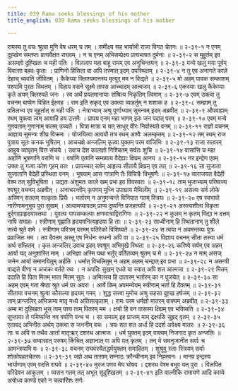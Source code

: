 ```yaml
---
title: 039 Rama seeks blessings of his mother
title_english: 039 Rama seeks blessings of his mother

---
```

<div class="audioEmbed"  caption="श्रीराम-हरिसीताराममूर्ति-घनपाठिभ्यां वचनम्" src="https://archive.org/download/Ramayana-recitation-Sriram-harisItArAmamUrti-Ghanapaati-v2/Kanda_2/Kanda_2_AYK-039-Vana_Prastanam.mp3"></div>
रामस्य तु वचः श्रुत्वा मुनि वेष धरम् च तम् ।  
समीक्ष्य सह भार्याभी राजा विगत चेतनः ॥ २-३९-१  
न एनम् दुह्खेन सम्तप्तः प्रत्यवैक्षत राघवम् ।  
न च एनम् अभिसम्प्रेक्ष्य प्रत्यभाषत दुर्मनाः ॥ २-३९-२  
स मुहूर्तम् इव असम्ज्ञो दुह्खितः च मही पतिः ।  
विललाप महा बाहू रामम् एव अनुचिन्तयन् ॥ २-३९-३  
मन्ये खलु मया पूर्वम् विवत्सा बहवः कृताः ।  
प्राणिनो हिंसिता वा अपि तस्मात् इदम् उपस्थितम् ॥ २-३९-४  
न तु एव अनागते काले देहाच् च्यवति जीवितम् ।  
कैकेय्या क्लिश्यमानस्य मृत्युर् मम न विद्यते ॥ २-३९-५  
मो अहम् पावक सम्काशम् पश्यामि पुरतः स्थितम् ।  
विहाय वसने सूक्ष्मे तापस आच्चादम् आत्मजम् ॥ २-३९-६  
एकस्याः खलु कैकेय्याः कृते अयम् क्लिश्यते जनः ।  
स्व अर्थे प्रयतमानायाः संश्रित्य निकृतिम् त्विमाम् ॥ २-३९-७  
एवम् उक्त्वा तु वचनम् बाष्पेण पिहित ईक्ष्णह ।  
राम इति सकृद् एव उक्त्वा व्याहर्तुम् न शशाक ह ॥ २-३९-८  
सम्ज्ञाम् तु प्रतिलभ्य एव मुहूर्तात् स मही पतिः ।  
नेत्राभ्याम् अश्रु पूर्णाभ्याम् सुमन्त्रम् इदम् अब्रवीत् ॥ २-३९-९  
औपवाह्यम् रथम् युक्त्वा त्वम् आयाहि हय उत्तमैः ।  
प्रापय एनम् महा भागम् इतः जन पदात् परम् ॥ २-३९-१०  
एवम् मन्ये गुणवताम् गुणानाम् फलम् उच्यते ।  
पित्रा मात्रा च यत् साधुर् वीरः निर्वास्यते वनम् ॥ २-३९-११  
राज्ञो वचनम् आज्ञाय सुमन्त्रः शीघ्र विक्रमः ।  
योजयित्वा आययौ तत्र रथम् अश्वैः अलम्कृतम् ॥ २-३९-१२  
तम् रथम् राज पुत्राय सूतः कनक भूषितम् ।  
आचचक्षे अन्जलिम् कृत्वा युक्तम् परम वाजिभिः ॥ २-३९-१३  
राजा सत्वरम् आहूय व्यापृतम् वित्त संचये ।  
उवाच देश कालज्ञो निश्चितम् सर्वतः शुचि ॥ २-३९-१४  
वासांसि च महा अर्हाणि भूषणानि वराणि च ।  
वर्षाणि एतानि सम्ख्याय वैदेह्याः क्षिप्रम् आनय ॥ २-३९-१५  
नर इन्द्रेण एवम् उक्तः तु गत्वा कोश गृहम् ततः ।  
प्रायच्चत् सर्वम् आहृत्य सीतायै क्षिप्रम् एव तत् ॥ २-३९-१६  
सा सुजाता सुजातानि वैदेही प्रस्थिता वनम् ।  
भूषयाम् आस गात्राणि तैः विचित्रैः विभूषणैः ॥ २-३९-१७  
व्यराजयत वैदेही वेश्म तत् सुविभूषिता ।  
उद्यतः अंशुमतः काले खम् प्रभा इव विवस्वतः ॥ २-३९-१८  
ताम् भुजाभ्याम् परिष्वज्य श्वश्रूर् वचनम् अब्रवीत् ।  
अनाचरन्तीम् कृपणम् मूध्नि उपाघ्राय मैथिलीम् ॥ २-३९-१९  
असत्यः सर्व लोके अस्मिन् सततम् सत्कृताः प्रियैः ।  
भर्तारम् न अनुमन्यन्ते विनिपात गतम् स्त्रियः ॥ २-३९-२०  
एष स्वभावो नारीणामनुभूय पुरा सुखम् ।  
अल्पामप्यापदम् प्राप्य दुष्यन्ति प्रजहत्यपि ॥ २-३९-२१  
असत्यशीला विकृता दुर्र्गाह्याहृदयास्तथा ।  
युवत्यः पापसम्कल्पाः क्षणमात्राद्विरागिणः ॥ २-३९-२२  
न कुलम् न कृतम् विद्या न दत्तम् नापि सम्ग्रहः ।  
स्त्रीणाम् गृह्णाति हृदयमनित्यहृदया हि ताः ॥ २-३९-२३  
साध्वीनाम् हि स्थितानाम् तु शीले सत्ये श्रुते शमे ।  
स्त्रीणाम् पवित्रम् परमम् पतिरेको विशिष्यते ॥ २-३९-२४  
स त्वया न अवमन्तव्यः पुत्रः प्रव्राजितः मम ।  
तव दैवतम् अस्तु एष निर्धनः सधनो अपि वा ॥ २-३९-२५  
विज्ञाय वचनम् सीता तस्या धर्म अर्थ सम्हितम् ।  
कृत अन्जलिर् उवाच इदम् श्वश्रूम् अभिमुखे स्थिता ॥ २-३९-२६  
करिष्ये सर्वम् एव अहम् आर्या यद् अनुशास्ति माम् ।  
अभिज्ञा अस्मि यथा भर्तुर् वर्तितव्यम् श्रुतम् च मे ॥ २-३९-२७  
न माम् असज् जनेन आर्या समानयितुम् अर्हति ।  
धर्मात् विचलितुम् न अहम् अलम् चन्द्रात् इव प्रभा ॥ २-३९-२८  
न अतन्त्री वाद्यते वीणा न अचक्रः वर्तते रथः ।  
न अपतिः सुखम् एधते या स्यात् अपि शत आत्मजा ॥ २-३९-२९  
मितम् ददाति हि पिता मितम् माता मितम् सुतः ।  
अमितस्य हि दातारम् भर्तारम् का न पूजयेत् ॥ २-३९-३०  
सा अहम् एवम् गता श्रेष्ठा श्रुत धर्म पर अवरा ।  
आर्ये किम् अवमन्येयम् स्त्रीणाम् भर्ता हि दैवतम् ॥ २-३९-३१  
सीताया वचनम् श्रुत्वा कौसल्या हृदयम् गमम् ।  
शुद्ध सत्त्वा मुमोच अश्रु सहसा दुह्ख हर्षजम् ॥ २-३९-३२  
ताम् प्रान्जलिर् अभिक्रम्य मातृ मध्ये अतिसत्कृताम् ।  
रामः परम धर्मज्ञो मातरम् वाक्यम् अब्रवीत् ॥ २-३९-३३  
अम्ब मा दुह्खिता भूस् त्वम् पश्य त्वम् पितरम् मम ।  
क्षयो हि वन वासस्य क्षिप्रम् एव भविष्यति ॥ २-३९-३४  
सुप्तायाः ते गमिष्यन्ति नव वर्षाणि पन्च च ।  
सा समग्रम् इह प्राप्तम् माम् द्रक्ष्यसि सुहृद् वृतम् ॥ २-३९-३५  
एतावद् अभिनीत अर्थम् उक्त्वा स जननीम् वचः ।  
त्रयः शत शत अर्धा हि ददर्श अवेक्ष्य मातरः ॥ २-३९-३६  
ताः च अपि स तथैव आर्ता मातृऋर् दशरथ आत्मजः ।  
धर्म युक्तम् इदम् वाक्यम् निजगाद कृत अन्जलिः ॥ २-३९-३७  
सम्वासात् परुषम् किंचित् अज्ञानात् वा अपि यत् कृतम् ।  
तन् मे समनुजानीत सर्वाः च आमन्त्रयामि वः ॥ २-३९-३८  
वचनम् राघवस्यैतद्धर्मयुक्तम् समाहितम् ।  
शुश्रुवु स्ताः स्त्रियम् सर्वाः शोकोपहतचेतसः ॥ २-३९-३९  
जज्ञे अथ तासाम् सम्नादः क्रौन्चीनाम् इव निह्स्वनः ।  
मानव इन्द्रस्य भार्याणाम् एवम् वदति राघवे ॥ २-३९-४०  
मुरज पणव मेघ घोषव ।  
द्दशरथ वेश्म बभूव यत् पुरा ।  
विलपित परिदेवन आकुलम् ।  
व्यसन गतम् तत् अभूत् सुदुह्खितम् ॥ २-३९-४१  
इति वाल्मीकि रामायणे आदि काव्ये अयोध्य काण्डे एको न चत्वारिंशः सर्गः